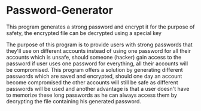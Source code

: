 # Password-Generator
This program generates a strong password and encrypt it for the purpose of safety, the encrypted file can be decrypted using a special key

The purpose of this program is to provide users with strong passwords that they'll use on different accounts instead of using one password for all their accounts which is unsafe, should someone (hacker) gain access to the password if user uses one password for everything, all their accounts will be compromised. This program offers a solution by generating different passwords which are saved and encrypted, should one day an account become compromised the other accounts will still be safe as different passwords will be used and another advantage is that a user doesn't have to memorize these long passwords as he can always access them by decrypting the file containing his generated password. 
